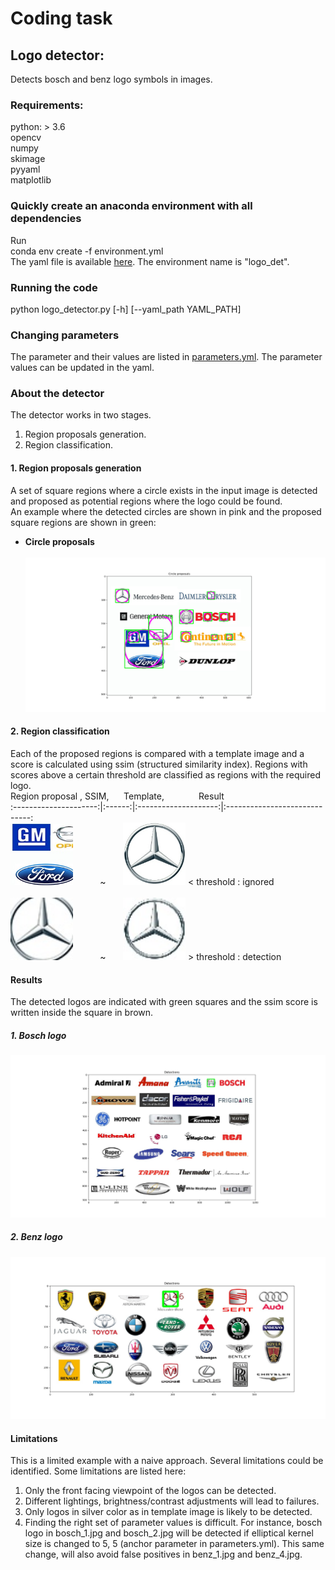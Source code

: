 # Coding task
## Logo detector: 
Detects bosch and benz logo symbols in images.

### Requirements:
python: > 3.6 <br />
opencv <br />
numpy <br />
skimage <br />
pyyaml <br />
matplotlib <br />

### Quickly create an anaconda environment with all dependencies
Run <br />
conda env create -f environment.yml <br />
The yaml file is available [here](https://github.com/NareshGuru77/logo_detector/blob/master/environment.yml). The environment name is "logo_det".

### Running the code
python logo_detector.py [-h] [--yaml_path YAML_PATH]

### Changing parameters
The parameter and their values are listed in [parameters.yml](https://github.com/NareshGuru77/logo_detector/blob/master/parameters.yml). The parameter values can be updated in the yaml.

### About the detector
The detector works in two stages. <br />
1. Region proposals generation.
2. Region classification.

#### 1. Region proposals generation
A set of square regions where a circle exists in the input image is detected and proposed as potential regions where the logo could be found. <br />
An example where the detected circles are shown in pink and the proposed square regions are shown in green:

* **Circle proposals**<br/><br/>
![Circle proposals](https://github.com/NareshGuru77/logo_detector/blob/master/results/region_proposals.jpg)

#### 2. Region classification
Each of the proposed regions is compared with a template image and a score is calculated using ssim (structured similarity index). Regions with scores above a certain threshold are classified as regions with the required logo. <br />
Region proposal            , SSIM,   &nbsp;&nbsp;&nbsp;&nbsp; Template, &nbsp;&nbsp;&nbsp;&nbsp;&nbsp;&nbsp;&nbsp;&nbsp;&nbsp;&nbsp;&nbsp;&nbsp; Result <br />
:---------------------:|:------:|:--------------------:|:-----------------------------: <br />
<img src="https://github.com/NareshGuru77/logo_detector/blob/master/results/region_w.jpg" width="100" height="100"> &nbsp;&nbsp;&nbsp;&nbsp;&nbsp;&nbsp;&nbsp;&nbsp;&nbsp; ~ &nbsp;&nbsp;&nbsp;&nbsp;&nbsp; <img src="https://github.com/NareshGuru77/logo_detector/blob/master/results/template_w.jpg" width="100" height="100"> < threshold : ignored <br />
<br />
<img src="https://github.com/NareshGuru77/logo_detector/blob/master/results/region_c.jpg" width="100" height="100"> &nbsp;&nbsp;&nbsp;&nbsp;&nbsp;&nbsp;&nbsp;&nbsp;&nbsp; ~ &nbsp;&nbsp;&nbsp;&nbsp;&nbsp; <img src="https://github.com/NareshGuru77/logo_detector/blob/master/results/template_c.jpg" width="100" height="100"> > threshold : detection

#### Results
The detected logos are indicated with green squares and the ssim score is written inside the square in brown.
##### 1. Bosch logo
![Circle proposals](https://github.com/NareshGuru77/logo_detector/blob/master/results/bosch_result.jpg)

##### 2. Benz logo
![Circle proposals](https://github.com/NareshGuru77/logo_detector/blob/master/results/benz_result.jpg)

#### Limitations
This is a limited example with a naive approach. Several limitations could be identified. Some limitations are listed here: <br />
1. Only the front facing viewpoint of the logos can be detected.
2. Different lightings, brightness/contrast adjustments will lead to failures.
3. Only logos in silver color as in template image is likely to be detected.
4. Finding the right set of parameter values is difficult. For instance, bosch logo in bosch_1.jpg and bosch_2.jpg will be detected if elliptical kernel size is changed to 5, 5 (anchor parameter in parameters.yml). This same change, will also avoid false positives in benz_1.jpg and benz_4.jpg.

